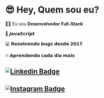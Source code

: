 # 😎 Hey, Quem sou eu?

🧒🏻 Eu sou **Desenvolvedor Full-Stack**

💍 𝙅𝙖𝙫𝙖𝙎𝙘𝙧𝙞𝙥𝙩

💻 𝗥𝗲𝘀𝗼𝗹𝘃𝗲𝗻𝗱𝗼 𝗯𝘂𝗴𝘀 𝗱𝗲𝘀𝗱𝗲 𝟮𝟬𝟭𝟳

🔥 𝗔𝗽𝗿𝗲𝗻𝗱𝗲𝗻𝗱𝗼 𝗰𝗮𝗱𝗮 𝗱𝗶𝗮 𝗺𝗮𝗶𝘀




## [![Linkedin Badge](https://img.shields.io/badge/-LinkedIn-0077B5?style=flat&logo=Linkedin&logoColor=white)](https://br.linkedin.com/in/gustavo-ferreira-rocha-858716175?trk=people-guest_people_search-card) 

## [![Instagram Badge](https://img.shields.io/badge/-Instagram-0077B5?style=flat&logo=Instagram&logoColor=white)](https://www.instagram.com/billycoding) 

